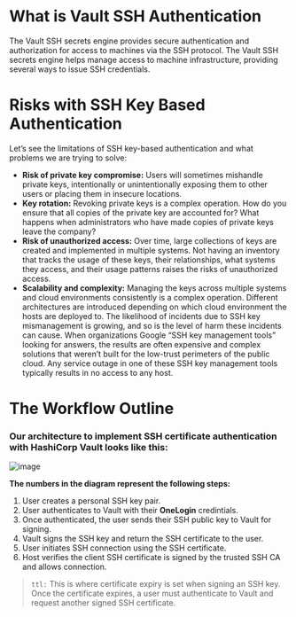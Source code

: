 # What is Vault SSH Authentication
The Vault SSH secrets engine provides secure authentication and authorization for access to machines via the SSH protocol. The Vault SSH secrets engine helps manage access to machine infrastructure, providing several ways to issue SSH credentials.

# Risks with SSH Key Based Authentication
 Let’s see the limitations of SSH key-based authentication and what problems we are trying to solve:

- __Risk of private key compromise:__ Users will sometimes mishandle private keys, intentionally or unintentionally exposing them to other users or placing them in insecure locations.
- __Key rotation:__ Revoking private keys is a complex operation. How do you ensure that all copies of the private key are accounted for? What happens when administrators who have made copies of private keys leave the company?
- __Risk of unauthorized access:__ Over time, large collections of keys are created and implemented in multiple systems. Not having an inventory that tracks the usage of these keys, their relationships, what systems they access, and their usage patterns raises the risks of unauthorized access.
- __Scalability and complexity:__ Managing the keys across multiple systems and cloud environments consistently is a complex operation. Different architectures are introduced depending on which cloud environment the hosts are deployed to. The likelihood of incidents due to SSH key mismanagement is growing, and so is the level of harm these incidents can cause. When organizations Google “SSH key management tools” looking for answers, the results are often expensive and complex solutions that weren’t built for the low-trust perimeters of the public cloud. Any service outage in one of these SSH key management tools typically results in no access to any host.

# The Workflow Outline
### Our architecture to implement SSH certificate authentication with HashiCorp Vault looks like this:
![image](https://www.hashicorp.com/_next/image?url=https%3A%2F%2Fwww.datocms-assets.com%2F2885%2F1625670267-ssh-architecture.png&w=3840&q=75)

__The numbers in the diagram represent the following steps:__

1. User creates a personal SSH key pair.
2. User authenticates to Vault with their __OneLogin__ credintials.
3. Once authenticated, the user sends their SSH public key to Vault for signing.
4. Vault signs the SSH key and return the SSH certificate to the user.
5. User initiates SSH connection using the SSH certificate.
6. Host verifies the client SSH certificate is signed by the trusted SSH CA and allows connection.

> `ttl:` This is where certificate expiry is set when signing an SSH key. Once the certificate expires, a user must authenticate to Vault and request another signed SSH certificate.